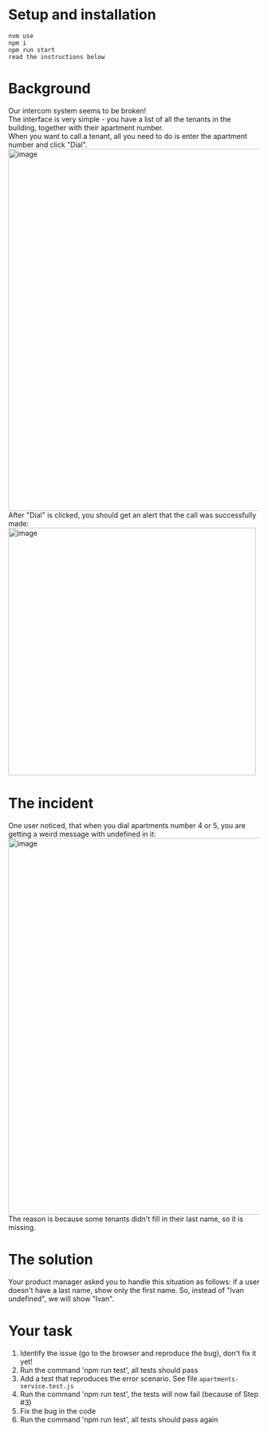 # Setup and installation
```
nvm use  
npm i 
npm run start  
read the instructions below
```

# Background
Our intercom system seems to be broken!  
The interface is very simple - you have a list of all the tenants in the building, together with their apartment number.  
When you want to call a tenant, all you need to do is enter the apartment number and click "Dial".  
<img width="725" alt="image" src="https://user-images.githubusercontent.com/62943675/166449335-04f32b55-2bb1-40b2-a5d2-1beb4b7593d4.png"></br>
After "Dial" is clicked, you should get an alert that the call was successfully made:  
<img width="496" alt="image" src="https://user-images.githubusercontent.com/62943675/166450096-a63cce4c-a45f-4897-9ad0-2be8400b9e65.png"></br>

# The incident
One user noticed, that when you dial apartments number 4 or 5, you are getting a weird message with undefined in it:  
<img width="754" alt="image" src="https://user-images.githubusercontent.com/62943675/166449596-03f0d669-b4d6-4a22-90ce-9c7aa7a30e04.png"></br>
The reason is because some tenants didn't fill in their last name, so it is missing.

# The solution
Your product manager asked you to handle this situation as follows: if a user doesn't have a last name, show only the first name.
So, instead of "Ivan undefined", we will show "Ivan".

# Your task
1) Identify the issue (go to the browser and reproduce the bug), don't fix it yet!  
2) Run the command 'npm run test', all tests should pass  
3) Add a test that reproduces the error scenario. See file `apartments-service.test.js`  
4) Run the command 'npm run test', the tests will now fail (because of Step #3)  
5) Fix the bug in the code  
6) Run the command 'npm run test', all tests should pass again  
